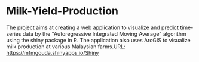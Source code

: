# Milk-Yield-Production
The project aims at creating a web application to visualize and predict time-series data by the "Autoregressive Integrated Moving Average" algorithm using the shiny package in R. The application also uses ArcGIS to visualize milk production at various Malaysian farms.URL: https://mfmgouda.shinyapps.io/Shiny
